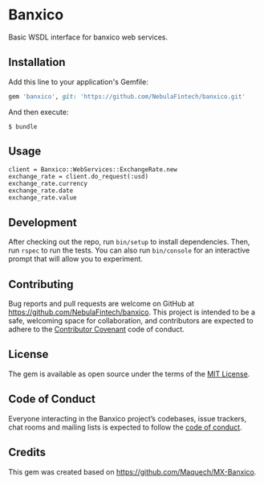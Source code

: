 # Banxico

Basic WSDL interface for banxico web services.

## Installation

Add this line to your application's Gemfile:

```ruby
gem 'banxico', git: 'https://github.com/NebulaFintech/banxico.git'
```

And then execute:

    $ bundle

## Usage

```
client = Banxico::WebServices::ExchangeRate.new
exchange_rate = client.do_request(:usd)
exchange_rate.currency
exchange_rate.date
exchange_rate.value
```

## Development

After checking out the repo, run `bin/setup` to install dependencies. Then, run `rspec` to run the tests. You can also run `bin/console` for an interactive prompt that will allow you to experiment.

## Contributing

Bug reports and pull requests are welcome on GitHub at https://github.com/NebulaFintech/banxico. This project is intended to be a safe, welcoming space for collaboration, and contributors are expected to adhere to the [Contributor Covenant](http://contributor-covenant.org) code of conduct.

## License

The gem is available as open source under the terms of the [MIT License](https://opensource.org/licenses/MIT).

## Code of Conduct

Everyone interacting in the Banxico project’s codebases, issue trackers, chat rooms and mailing lists is expected to follow the [code of conduct](https://github.com/NebulaFintech/banxico/blob/master/CODE_OF_CONDUCT.md).

## Credits

This gem was created based on https://github.com/Maquech/MX-Banxico.